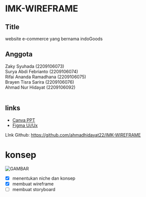 # IMK-WIREFRAME

## Title
 website e-commerce yang bernama indoGoods

## Anggota
Zaky Syuhada (2209106073)
<br>
Surya Abdi Febrianto (2209106074)
<br>
Rifai Ananda Ramadhana (2209106075)
<br>
Brayen Tisra Sarira (2209106076)
<br>
Ahmad Nur Hidayat (2209106092)
 <br>
 <br>

## links
 * [Canva PPT](https://www.canva.com/design/DAGA5TpPvYo/-4nrWhPmBEmKTXkQyBx6pg/edit?utm_content=DAGA5TpPvYo&utm_campaign=designshare&utm_medium=link2&utm_source=sharebutton)
 * [Figma Ui/Ux](https://www.figma.com/file/Ql38Z4CX2MvWGuRaKDb6ib/eCommerce-Website-%7C-Web-Page-Design-%7C-UI-KIT-%7C-Interior-Landing-Page-(Community)?type=design&node-id=117-818&mode=design&t=h8qcVOBGyAhh9ZI4-0)

LInk Github:
https://github.com/ahmadhidayat22/IMK-WIREFRAME

# konsep
![GAMBAR](https://github.com/ahmadhidayat22/IMK-WIREFRAME/blob/main/Sketching%20Wireframe.jpeg)


- [X] menentukan niche dan konsep
- [X] membuat wireframe
- [ ] membuat storyboard
